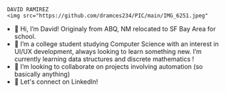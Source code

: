      DAVID RAMIREZ
     <img src="https://github.com/dramces234/PIC/main/IMG_6251.jpeg"
- 👋 Hi, I’m David! Originaly from ABQ, NM relocated to SF Bay Area for school.
- 👀 I’m a college student studying Computer Science with an interest in UI/UX development, always looking to learn something new. I’m currently learning data structures and discrete mathematics !
- 💞️ I’m looking to collaborate on projects involving automation (so basically anything) 
- 👻 Let's connect on LinkedIn!
<!---
dramces234/dramces234 is a ✨ special ✨ repository because its `README.md` (this file) appears on your GitHub profile.
You can click the Preview link to take a look at your changes.
--->
